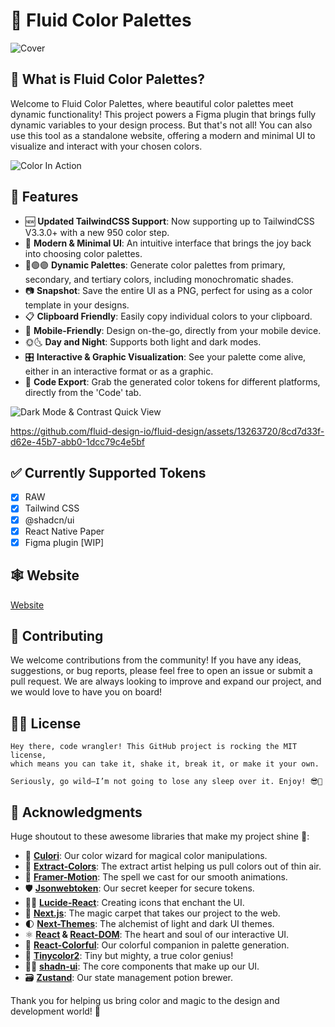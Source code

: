 # 🎨 Fluid Color Palettes

![Cover](https://github.com/fluid-design-io/fluid-design/assets/13263720/06d18211-85a6-4094-8bad-2ab5c7e33aad)

## 🌈 What is Fluid Color Palettes?

Welcome to Fluid Color Palettes, where beautiful color palettes meet dynamic functionality! This project powers a Figma plugin that brings fully dynamic variables to your design process. But that's not all! You can also use this tool as a standalone website, offering a modern and minimal UI to visualize and interact with your chosen colors.

![Color In Action](https://github.com/fluid-design-io/fluid-design/assets/13263720/36ae44b4-f4f5-4bb6-89ef-db7d25d26e4b)

## 🚀 Features

- 🆕 **Updated TailwindCSS Support**: Now supporting up to TailwindCSS V3.3.0+ with a new 950 color step.
- 🎨 **Modern & Minimal UI**: An intuitive interface that brings the joy back into choosing color palettes.
- 🔴🟢🟣 **Dynamic Palettes**: Generate color palettes from primary, secondary, and tertiary colors, including monochromatic shades.
- 📷 **Snapshot**: Save the entire UI as a PNG, perfect for using as a color template in your designs.
- 📋 **Clipboard Friendly**: Easily copy individual colors to your clipboard.
- 📱 **Mobile-Friendly**: Design on-the-go, directly from your mobile device.
- 🌞🌜 **Day and Night**: Supports both light and dark modes.
- 🎛️ **Interactive & Graphic Visualization**: See your palette come alive, either in an interactive format or as a graphic.
- 📜 **Code Export**: Grab the generated color tokens for different platforms, directly from the 'Code' tab.

![Dark Mode & Contrast Quick View](https://github.com/fluid-design-io/fluid-design/assets/13263720/c843267c-9eff-4693-b979-aa6f6ab4842e)

https://github.com/fluid-design-io/fluid-design/assets/13263720/8cd7d33f-d62e-45b7-abb0-1dcc79c4e5bf

## ✅ Currently Supported Tokens

- [x] RAW
- [x] Tailwind CSS
- [x] @shadcn/ui
- [x] React Native Paper
- [x] Figma plugin [WIP]

## 🕸️ Website

[Website](https://fluid-colors.vercel.app/)

## 📣 Contributing

We welcome contributions from the community! If you have any ideas, suggestions, or bug reports, please feel free to open an issue or submit a pull request. We are always looking to improve and expand our project, and we would love to have you on board!

## 🤷‍♂️ License

```plaintext
Hey there, code wrangler! This GitHub project is rocking the MIT license,
which means you can take it, shake it, break it, or make it your own.

Seriously, go wild—I’m not going to lose any sleep over it. Enjoy! 😎🎉
```

## 🙏 Acknowledgments

Huge shoutout to these awesome libraries that make my project shine 🌟:

- 🎨 **[Culori](https://github.com/Evercoder/culori)**: Our color wizard for magical color manipulations.
- 🌈 **[Extract-Colors](https://github.com/Namide/extract-colors)**: The extract artist helping us pull colors out of thin air.
- 🌟 **[Framer-Motion](https://github.com/framer/motion)**: The spell we cast for our smooth animations.
- 🛡️ **[Jsonwebtoken](https://github.com/auth0/node-jsonwebtoken)**: Our secret keeper for secure tokens.
- 🧙‍♂️ **[Lucide-React](https://github.com/lucide-icons/lucide)**: Creating icons that enchant the UI.
- 🚀 **[Next.js](https://github.com/vercel/next.js)**: The magic carpet that takes our project to the web.
- 🌓 **[Next-Themes](https://github.com/pacocoursey/next-themes)**: The alchemist of light and dark UI themes.
- ⚛️ **[React](https://github.com/facebook/react) & [React-DOM](https://github.com/facebook/react)**: The heart and soul of our interactive UI.
- 🌈 **[React-Colorful](https://github.com/omgovich/react-colorful)**: Our colorful companion in palette generation.
- 🎨 **[Tinycolor2](https://github.com/bgrins/TinyColor)**: Tiny but mighty, a true color genius!
- 👨‍💻 **[shadn-ui](https://github.com/shadcn-ui/ui)**: The core components that make up our UI.
- 🗃️ **[Zustand](https://github.com/pmndrs/zustand)**: Our state management potion brewer.

Thank you for helping us bring color and magic to the design and development world! 🎉
